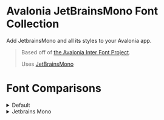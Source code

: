 # Avalonia JetBrainsMono Font Collection

Add JetbrainsMono and all its styles to your Avalonia app.

> Based off
> of [the Avalonia Inter Font Project](https://github.com/AvaloniaUI/Avalonia/tree/master/src/Avalonia.Fonts.Inter).
>
> Uses [JetBrainsMono](https://github.com/JetBrains/JetBrainsMono)

# Font Comparisons

<details>
  <summary>Default</summary>
  ![Default Font](https://github.com/heuristicAL/Fonts.Avalonia.JetbrainsMono/blob/main/assets/fonts/Default.png)
</details>

<details>
  <summary>Jetbrains Mono</summary>
  ![Jetbrains Mono](https://github.com/heuristicAL/Fonts.Avalonia.JetbrainsMono/blob/main/assets/fonts/Jetbrains%20Mono.png)
</details>
